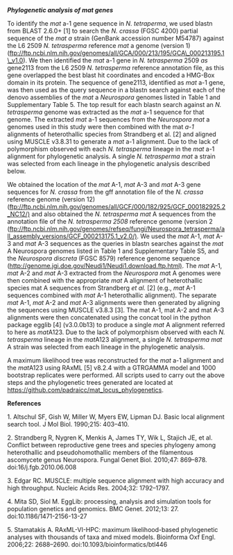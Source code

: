 ***Phylogenetic analysis of mat genes***

To identify the *mat* a-1 gene sequence in *N. tetraperma*, we used
blastn from BLAST 2.6.0+ [1] to search the *N. crassa* (FGSC 4200)
partial sequence of the *mat a* strain (GenBank accession number M54787)
against the L6 2509 *N. tetrasperma* reference *mat* a genome (version
1)
(ftp://ftp.ncbi.nlm.nih.gov/genomes/all/GCA/000/213/195/GCA\_000213195.1\_v1.0).
We then identified the *mat* a-1 gene in *N. tetrasperma* 2509 *as*
gene2113 from the L6 2509 *N. tetrasperma* reference annotation file, as
this gene overlapped the best blast hit coordinates and encoded a
HMG-Box domain in its protein. The sequence of gene2113, identified as
*mat* a-1 gene, was then used as the query sequence in a blastn search
against each of the denovo assemblies of the *mat* a *Neurospora*
genomes listed in Table 1 and Supplementary Table 5. The top result for
each blastn search against an *N. tetrasperma* genome was extracted as
the *mat* a-1 sequence for that genome. The extracted *mat* a-1
sequences from the *Neurospora mat* a genomes used in this study were
then combined with the mat *a-1* alignments of heterothallic species
from Strandberg et al. [2] and aligned using MUSCLE v3.8.31 to generate
a *mat* a-1 alignment. Due to the lack of polymorphism observed with
each *N. tetrasperma* lineage in the *mat* a-1 alignment for
phylogenetic analysis. A single *N. tetrasperma* *mat* a strain was
selected from each lineage in the phylogenetic analysis described below.

We obtained the location of the *mat* A-1, *mat* A-3 and *mat* A-3 gene
sequences for *N. crassa* from the gff annotation file of the *N.
crassa* reference genome (version 12)
(<ftp://ftp.ncbi.nlm.nih.gov/genomes/all/GCF/000/182/925/GCF_000182925.2_NC12/)>
and also obtained the *N. tetrasperma* *mat* A sequences from the
annotation file of the *N. tetrasperma 2508* reference genome (version 2
(<ftp://ftp.ncbi.nlm.nih.gov/genomes/refseq/fungi/Neurospora_tetrasperma/all_assembly_versions/GCF_000213175.1_v2.0/)>.
We used the *mat* A-1, *mat* A-3 and *mat* A-3 sequences as the queries
in blastn searches against the *mat* A Neurospora genomes listed in
Table 1 and Supplementary Table S5, and the *Neurospora discreta* (FGSC
8579) reference genome sequence
(<http://genome.jgi.doe.gov/Neudi1/Neudi1.download.ftp.html)>. The *mat*
A-1, *mat* A-2 and *mat* A-3 extracted from the *Neurospora* *ma*t A
genomes were then combined with the appropriate *mat* A alignment of
heterothallic species mat A sequences from Strandberg *et al.* [2]
(e.g., *mat* A-1 sequences combined with *mat* A-1 heterothallic
alignment). The separate *mat* A-1, *mat* A-2 and *mat* A-3 alignments
were then generated by aligning the sequences using MUSCLE v3.8.3 [3].
The mat A-1, mat A-2 and mat A-3 alignments were then concatenated using
the concat tool in the python package egglib [4] (v3.0.0b13) to produce
a single *mat* A alignment referred to here as *mat*A123. Due to the
lack of polymorphism observed with each *N. tetrasperma* lineage in the
*mat*A123 alignment, a single *N. tetrasperma* *mat* A strain was
selected from each lineage in the phylogenetic analysis.

A maximum likelihood tree was reconstructed for the *mat* a-1 alignment
and the *mat*A123 using RAxML [5] v8.2.4 with a GTRGAMMA model and 1000
bootstrap replicates were performed. All scripts used to carry out the
above steps and the phylogenetic trees generated are located at
<https://github.com/padraicc/mat_locus_phylogenetics>.

**References**

1\. Altschul SF, Gish W, Miller W, Myers EW, Lipman DJ. Basic local
alignment search tool. J Mol Biol. 1990;215: 403–410.

2\. Strandberg R, Nygren K, Menkis A, James TY, Wik L, Stajich JE, et al.
Conflict between reproductive gene trees and species phylogeny among
heterothallic and pseudohomothallic members of the filamentous
ascomycete genus Neurospora. Fungal Genet Biol. 2010;47: 869–878.
doi:16/j.fgb.2010.06.008

3\. Edgar RC. MUSCLE: multiple sequence alignment with high accuracy and
high throughput. Nucleic Acids Res. 2004;32: 1792–1797.

4\. Mita SD, Siol M. EggLib: processing, analysis and simulation tools
for population genetics and genomics. BMC Genet. 2012;13: 27.
doi:10.1186/1471-2156-13-27

5\. Stamatakis A. RAxML-VI-HPC: maximum likelihood-based phylogenetic
analyses with thousands of taxa and mixed models. Bioinforma Oxf Engl.
2006;22: 2688–2690. doi:10.1093/bioinformatics/btl446
